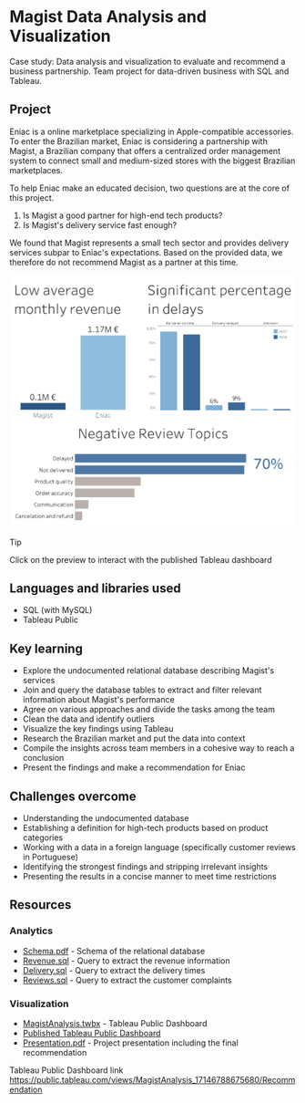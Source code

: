 # Magist Data Analysis and Visualization

Case study: Data analysis and visualization to evaluate and recommend a business partnership. Team project for data-driven business with SQL and Tableau.

## Project

Eniac is a online marketplace specializing in Apple-compatible accessories. To enter the Brazilian market, Eniac is considering a partnership with Magist, a Brazilian company that offers a centralized order management system to connect small and medium-sized stores with the biggest Brazilian marketplaces.

To help Eniac make an educated decision, two questions are at the core of this project.

1. Is Magist a good partner for high-end tech products?
2. Is Magist's delivery service fast enough?

We found that Magist represents a small tech sector and provides delivery services subpar to Eniac's expectations. Based on the provided data, we therefore do not recommend Magist as a partner at this time.

[![Tableau visualization preview](TableauVisualizationPreview.png)](https://public.tableau.com/views/MagistAnalysis_17146788675680/Recommendation)

> [!TIP]
> Click on the preview to interact with the published Tableau dashboard

## Languages and libraries used

- SQL (with MySQL)
- Tableau Public

## Key learning

- Explore the undocumented relational database describing Magist's services
- Join and query the database tables to extract and filter relevant information about Magist's performance
- Agree on various approaches and divide the tasks among the team
- Clean the data and identify outliers
- Visualize the key findings using Tableau
- Research the Brazilian market and put the data into context
- Compile the insights across team members in a cohesive way to reach a conclusion
- Present the findings and make a recommendation for Eniac

## Challenges overcome

- Understanding the undocumented database
- Establishing a definition for high-tech products based on product categories
- Working with a data in a foreign language (specifically customer reviews in Portuguese)
- Identifying the strongest findings and stripping irrelevant insights
- Presenting the results in a concise manner to meet time restrictions

## Resources

### Analytics

- [Schema.pdf](Schema.pdf) - Schema of the relational database
- [Revenue.sql](Revenue.sql) - Query to extract the revenue information
- [Delivery.sql](Delivery.sql) - Query to extract the delivery times
- [Reviews.sql](Reviews.sql) - Query to extract the customer complaints

### Visualization

- [MagistAnalysis.twbx](MagistAnalysis.twbx) - Tableau Public Dashboard
- [Published Tableau Public Dashboard](https://public.tableau.com/views/MagistAnalysis_17146788675680/Recommendation)
- [Presentation.pdf](Presentation.pdf) - Project presentation including the final recommendation

Tableau Public Dashboard link  
https://public.tableau.com/views/MagistAnalysis_17146788675680/Recommendation
